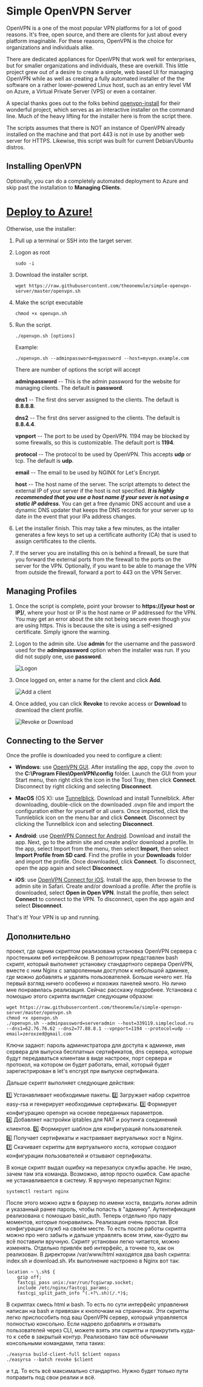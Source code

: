 Simple OpenVPN Server
====

OpenVPN is a one of the most popular VPN platforms for a lot of good reasons. It's free, open source, and there are clients for just about every platform imaginable. For these reasons, OpenVPN is the choice for organizations and individuals alike. 

There are dedicated appliances for OpenVPN that work well for enterprises, but for smaller organizations and individuals, these are overkill.  This little project grew out of a desire to create a simple, web based UI for managing OpenVPN while as well as creating a fully automated installer of the the software on a rather lower-powered Linux host, such as an entry level VM on Azure, a Virtual Private Server (VPS) or even a container.

A special thanks goes out to the folks behind [openvpn-install](https://github.com/Nyr/openvpn-install) for their wonderful project, which serves as an interactive installer on the command line. Much of the heavy lifting for the installer here is from the script there. 

The scripts assumes that there is NOT an instance of OpenVPN already installed on the machine and that port 443 is not in use by another web server for HTTPS. Likewise, this script was built for current Debian/Ubuntu distros.


## Installing OpenVPN

Optionally, you can do a completely automated deployment to Azure and skip past the installation to **Managing Clients**.

<h1><a href="https://portal.azure.com/#create/Microsoft.Template/uri/https%3A%2F%2Fraw.githubusercontent.com%2Ftheonemule%2Fsimple-openvpn-server%2Fmaster%2Fopenvpn-template.json" target="_blank">Deploy to Azure!</a></h1>

Otherwise, use the installer:

1. Pull up a terminal or SSH into the target server.

1. Logon as root

	````
	sudo -i
	````

1. Download the installer script.

	````
	wget https://raw.githubusercontent.com/theonemule/simple-openvpn-server/master/openvpn.sh
	````

1. Make the script executable

	````
	chmod +x openvpn.sh
	````

1. Run the script.

	````
	./openvpn.sh [options]
	````

	Example:

	````
	./openvpn.sh --adminpassword=mypassword --host=myvpn.example.com
	````


	There are number of options the script will accept

	**adminpassword** -- This is the admin password for the website for managing clients. The default is **password**.

	**dns1** -- The first dns server assigned to the clients. The default is **8.8.8.8**.

	**dns2** -- The first dns server assigned to the clients. The default is **8.8.4.4**.

	**vpnport** -- The port to be used by OpenVPN. 1194 may be blocked by some firewalls, so this is customizable. The default port is **1194**.

	**protocol** -- The protocol to be used by OpenVPN. This accepts **udp** or tcp. The default is **udp**.
	
	**email** -- The email to be used by NGINX for Let's Encrypt. 

	**host** -- The host name of the server. The script attempts to detect the external IP of your server if the host is not specified. ***It is highly recommended that you use a host name if your sever is not using a static IP address***. You can get a free dynamic DNS account and use a dynamic DNS updater that keeps the DNS records for your server up to date in the event that your IPa address changes.

1. Let the installer finish. This may take a few minutes, as the intaller generates a few keys to set up a certificate authority (CA) that is used to assign certificates to the clients.

1. If the server you are installing this on is behind a firewall, be sure that you forward the external ports from the firewall to the ports on the server for the VPN. Optionally, if you want to be able to manage the VPN from outside the firewall, forward a port to 443 on the VPN Server.


## Managing Profiles

1. Once the script is complete, point your browser to **https://[your host or IP]/**, where your host or IP is the host name or IP addressed for the VPN. You may get an error about the site not being secure even though you are using https. This is because the site is using a self-esigned certificate. Simply ignore the warning. 

1. Logon to the admin site. Use **admin** for the username and the password used for the **adminpassword** option when the installer was run. If you did not supply one, use **password**.

	![Logon](images/logon.png)

1. Once logged on, enter a name for the client and click **Add**.

	![Add a client](images/add-client.png)

1. Once added, you can click **Revoke** to revoke access or **Download** to download the client profile. 

	![Revoke or Download](images/download-revoke.png)

## Connecting to the Server

Once the profile is downloaded you need to configure a client:

* **Windows**: use [OpenVPN GUI](https://openvpn.net/index.php/open-source/downloads.html). After installing the app, copy the .ovon to the **C:\Program Files\OpenVPN\config** folder. Launch the GUI from your Start menu, then right click the icon in the Tool Tray, then click **Connect**. Disconnect by right clicking and selecting **Disconnect**.

* **MacOS** (OS X): use [Tunnelblick](https://tunnelblick.net/downloads.html). Download and install Tunnelblick. After downloading, double-click on the downloaded .ovpn file and import the configuration either for yourself or all users. Once imported, click the Tunnleblick icon on the menu bar and click **Connect**. Disconnect by clicking the Tunnelblick icon and selecting **Disconnect**.

* **Android**: use [OpenVPN Connect for Android](https://play.google.com/store/apps/details?id=net.openvpn.openvpn&hl=en). Download and install the app. Next, go to the admin site and create and/or download a profile. In the app, select Import from the menu, then select **Import**, then select **Import Profile from SD card**. Find the profile in your **Downloads** folder and import the profile. Once downloaded, click **Connect**. To disconnect, open the app again and select **Disconnect**.

* **iOS**: use [OpenVPN Connect for iOS](https://itunes.apple.com/us/app/openvpn-connect/id590379981?mt=8). Install the app, then browse to the admin site in Safari. Create and/or download a profile. After the profile is downloaded, select **Open in Open VPN**. Install the profile, then select **Connect** to connect to the VPN. To disconnect, open the app again and select **Disconnect**.

That's it! Your VPN is up and running.

## Дополнительно

проект, где одним скриптом реализована установка OpenVPN сервера с простеньким веб интерфейсом.
В репозитории представлен bash скрипт, который выполняет установку стандартного сервера OpenVPN, вместе с ним Nginx с запароленным доступом к небольшой админке, где можно добавлять и удалять пользователей. Больше ничего нет. 
На первый взгляд ничего особенно и похожих панелей много. Но лично мне понравилась реализация. Сейчас расскажу подробнее. Установка с помощью этого скрипта выглядит следующим образом:
```
wget https://raw.githubusercontent.com/theonemule/simple-openvpn-server/master/openvpn.sh
chmod +x openvpn.sh
./openvpn.sh --adminpassword=serveradmin --host=339119.simplecloud.ru --dns1=62.76.76.62 --dns2=77.88.8.1 --vpnport=1194 --protocol=udp --email=zeroxzed@gmail.com
```
Ключи задают: пароль администратора для доступа к админке, имя сервера для выпуска бесплатных сертификатов, dns сервера, которые будут передаваться клиентам в виде настроек, порт сервера и протокол, на котором он будет работать, email, который будет зарегистрирован в let's encrypt при выпуске сертификата.

Дальше скрипт выполняет следующие действия:

1️⃣ Устанавливает необходимые пакеты.
2️⃣ Загружает набор скриптов easy-rsa и генерирует необходимые сертификаты.
3️⃣ Формирует конфигурацию openvpn на основе переданных параметров.
4️⃣ Добавляет настройки iptables для NAT и роутинга соединений клиентов.
5️⃣ Формирует шаблон для конфигураций пользователей.
6️⃣ Получает сертификаты и настраивает виртуальных хост в Nginx.
7️⃣ Скачивает скрипты для виртуального хоста, которые создают конфигурации пользователей и отзывают сертификаты. 

В конце скрипт выдал ошибку на перезапуск службы apache. Не знаю, зачем там эта команда. Возможно, автор просто ошибся. Сам apache не устанавливается в систему. Я вручную перезапустил Nginx:
```
systemctl restart nginx
```
После этого можно идти в браузер по имени хоста, вводить логин admin и указанный ранее пароль, чтобы попасть в "админку". Аутентификация реализована с помощью basic_auth.
Теперь отдельно про пару моментов, которые понравились. Реализация очень простая. Все конфигурации служб на своём месте. То есть после работы скрипта можно про него забыть и дальше управлять всем этим, как-будто вы всё поставили вручную. Скрипт установки легко читается, можно изменять. Отдельно привлёк веб интерфейс, а точнее то, как он реализован. В директории /var/www/html находятся два bash скрипта: index.sh и download.sh. Их выполнение настроено в Nginx вот так:
```
location ~ \.sh$ {
    gzip off;
    fastcgi_pass unix:/var/run/fcgiwrap.socket;
    include /etc/nginx/fastcgi_params;
    fastcgi_split_path_info ^(.+?\.sh)(/.*)$;
```
В скриптах смесь html и bash. То есть по сути интерфейс управления написан на bash и привязан к кнопочкам на страничках.
Эти скрипты легко приспособить под ваш OpenVPN сервер, который управляется полностью консольно. Если надоело добавлять и отзывать пользователей через CLI, можете взять эти скрипты и прикрутить куда-то к себе в закрытый контур.
Реализовано там всё обычными консольными командами, типа таких:
```
./easyrsa build-client-full $client nopass
./easyrsa --batch revoke $client
```
и т.д. То есть всё максимально стандартно. Нужно будет только пути поправить под свои реалии и всё.

